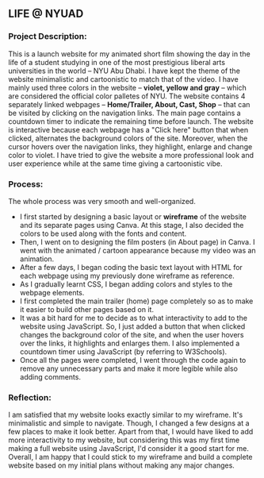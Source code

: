 ## LIFE @ NYUAD

### Project Description:

This is a launch website for my animated short film showing the day in the life of a student studying in one of the most prestigious liberal arts universities in the world – NYU Abu Dhabi. I have kept the theme of the website minimalistic and cartoonistic to match that of the video. I have mainly used three colors in the website – <strong>violet, yellow and gray</strong> – which are considered the official color palletes of NYU. The website contains 4 separately linked webpages – <strong>Home/Trailer, About, Cast, Shop</strong> – that can be visited by clicking on the navigation links. The main page contains a countdown timer to indicate the remaining time before launch. The website is interactive because each webpage has a "Click here" button that when clicked, alternates the background colors of the site. Moreover, when the cursor hovers over the navigation links, they highlight, enlarge and change color to violet. I have tried to give the website a more professional look and user experience while at the same time giving a cartoonistic vibe.

### Process:

The whole process was very smooth and well-organized.
- I first started by designing a basic layout or <strong>wireframe</strong> of the website and its separate pages using Canva. At this stage, I also decided the colors to be used along with the fonts and content.
- Then, I went on to designing the film posters (in About page) in Canva. I went with the animated / cartoon appearance because my video was an animation.
- After a few days, I began coding the basic text layout with HTML for each webpage using my previously done wireframe as reference.
- As I gradually learnt CSS, I began adding colors and styles to the webpage elements.
- I first completed the main trailer (home) page completely so as to make it easier to build other pages based on it.
- It was a bit hard for me to decide as to what interactivity to add to the website using JavaScript. So, I just added a button that when clicked changes the background color of the site, and when the user hovers over the links, it highlights and enlarges them. I also implemented a countdown timer using JavaScript (by referring to W3Schools).
- Once all the pages were completed, I went through the code again to remove any unnecessary parts and make it more legible while also adding comments.

### Reflection:

I am satisfied that my website looks exactly similar to my wireframe. It's minimalistic and simple to navigate. Though, I changed a few designs at a few places to make it look better. Apart from that, I would have liked to add more interactivity to my website, but considering this was my first time making a full website using JavaScript, I'd consider it a good start for me. Overall, I am happy that I could stick to my wireframe and build a complete website based on my initial plans without making any major changes.
